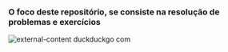 ### O foco deste repositório, se consiste na resolução de problemas e exercícios 
![external-content duckduckgo com](https://user-images.githubusercontent.com/63557590/89324449-ad899900-d65d-11ea-8ef6-b4724b6236c5.gif)
